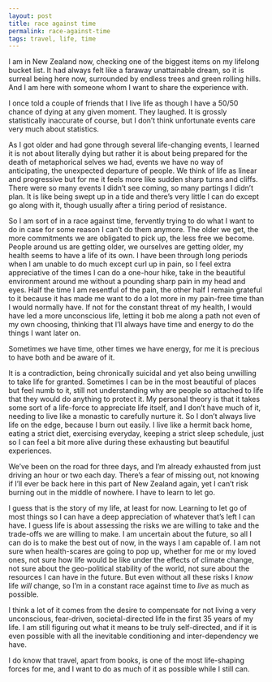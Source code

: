 ```yaml
---
layout: post
title: race against time
permalink: race-against-time
tags: travel, life, time
---
```

I am in New Zealand now, checking one of the biggest items on my lifelong bucket list. It had always felt like a faraway unattainable dream, so it is surreal being here now, surrounded by endless trees and green rolling hills. And I am here with someone whom I want to share the experience with.

I once told a couple of friends that I live life as though I have a 50/50 chance of dying at any given moment. They laughed. It is grossly statistically inaccurate of course, but I don’t think unfortunate events care very much about statistics. 

As I got older and had gone through several life-changing events, I learned it is not about literally dying but rather it is about being prepared for the death of metaphorical selves we had, events we have no way of anticipating, the unexpected departure of people. We think of life as linear and progressive but for me it feels more like sudden sharp turns and cliffs. There were so many events I didn’t see coming, so many partings I didn’t plan. It is like being swept up in a tide and there’s very little I can do except go along with it, though usually after a tiring period of resistance. 

So I am sort of in a race against time, fervently trying to do what I want to do in case for some reason I can’t do them anymore. The older we get, the more commitments we are obligated to pick up, the less free we become. People around us are getting older, we ourselves are getting older, my health seems to have a life of its own. I have been through long periods when I am unable to do much except curl up in pain, so I feel extra appreciative of the times I can do a one-hour hike, take in the beautiful environment around me without a pounding sharp pain in my head and eyes. Half the time I am resentful of the pain, the other half I remain grateful to it because it has made me want to do a lot more in my pain-free time than I would normally have. If not for the constant threat of my health, I would have led a more unconscious life, letting it bob me along a path not even of my own choosing, thinking that I’ll always have time and energy to do the things I want later on. 

Sometimes we have time, other times we have energy, for me it is precious to have both and be aware of it.

It is a contradiction, being chronically suicidal and yet also being unwilling to take life for granted. Sometimes I can be in the most beautiful of places but feel numb to it, still not understanding why are people so attached to life that they would do anything to protect it. My personal theory is that it takes some sort of a life-force to appreciate life itself, and I don’t have much of it, needing to live like a monastic to carefully nurture it. So I don’t always live life on the edge, because I burn out easily. I live like a hermit back home, eating a strict diet, exercising everyday, keeping a strict sleep schedule, just so I can feel a bit more alive during these exhausting but beautiful experiences.

We’ve been on the road for three days, and I’m already exhausted from just driving an hour or two each day. There’s a fear of missing out, not knowing if I’ll ever be back here in this part of New Zealand again, yet I can’t risk burning out in the middle of nowhere. I have to learn to let go.

I guess that is the story of my life, at least for now. Learning to let go of most things so I can have a deep appreciation of whatever that’s left I can have. I guess life is about assessing the risks we are willing to take and the trade-offs we are willing to make. I am uncertain about the future, so all I can do is to make the best out of now, in the ways I am capable of. I am not sure when health-scares are going to pop up, whether for me or my loved ones, not sure how life would be like under the effects of climate change, not sure about the geo-political stability of the world, not sure about the resources I can have in the future. But even without all these risks I _know_ life _will_ change, so I’m in a constant race against time to _live_ as much as possible. 

I think a lot of it comes from the desire to compensate for not living a very unconscious, fear-driven, societal-directed life in the first 35 years of my life. I am still figuring out what it means to be truly self-directed, and if it is even possible with all the inevitable conditioning and inter-dependency we have. 

I do know that travel, apart from books, is one of the most life-shaping forces for me, and I want to do as much of it as possible while I still can. 
